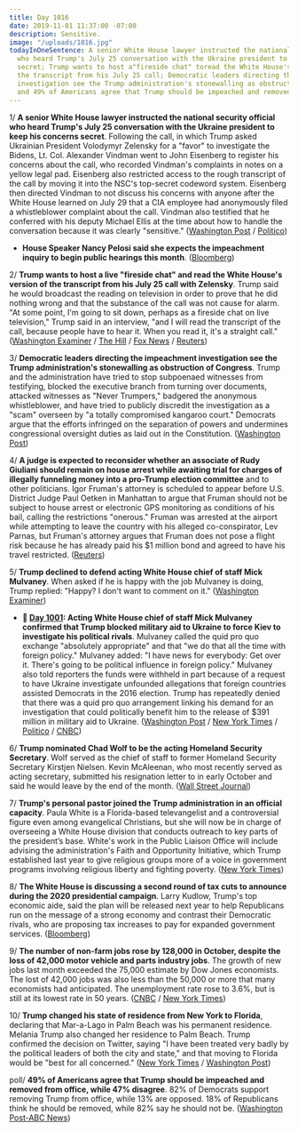 ```yaml
---
title: Day 1016
date: 2019-11-01 11:37:00 -07:00
description: Sensitive.
image: "/uploads/1016.jpg"
todayInOneSentence: A senior White House lawyer instructed the national security official
  who heard Trump's July 25 conversation with the Ukraine president to keep his concerns
  secret; Trump wants to host a"fireside chat" toread the White House's version of
  the transcript from his July 25 call; Democratic leaders directing the impeachment
  investigation see the Trump administration's stonewalling as obstruction of Congress;
  and 49% of Americans agree that Trump should be impeached and removed from office.
---
```


1/ **A senior White House lawyer instructed the national security official who heard Trump's July 25 conversation with the Ukraine president to keep his concerns secret**. Following the call, in which Trump asked Ukrainian President Volodymyr Zelensky for a "favor" to investigate the Bidens, Lt. Col. Alexander Vindman went to John Eisenberg to register his concerns about the call, who recorded Vindman's complaints in notes on a yellow legal pad. Eisenberg also restricted access to the rough transcript of the call by moving it into the NSC's top-secret codeword system. Eisenberg then directed Vindman to not discuss his concerns with anyone after the White House learned on July 29 that a CIA employee had anonymously filed a whistleblower complaint about the call. Vindman also testified that he conferred with his deputy Michael Ellis at the time about how to handle the conversation because it was clearly "sensitive." ([Washington Post](https://www.washingtonpost.com/politics/white-house-official-who-heard-trumps-call-with-ukraine-leader-testified-that-he-was-told-to-keep-quiet/2019/11/01/dbed7fae-fc07-11e9-ac8c-8eced29ca6ef_story.html) / [Politico](https://www.politico.com/news/2019/11/01/white-house-vindman-ukraine-call-063892))

* **House Speaker Nancy Pelosi said she expects the impeachment inquiry to begin public hearings this month**. ([Bloomberg](https://www.bloomberg.com/news/articles/2019-11-01/pelosi-expects-public-impeachment-hearings-to-begin-this-month))

2/ **Trump wants to host a live "fireside chat" and read the White House's version of the transcript from his July 25 call with Zelensky**. Trump said he would broadcast the reading on television in order to prove that he did nothing wrong and that the substance of the call was not cause for alarm. "At some point, I'm going to sit down, perhaps as a fireside chat on live television," Trump said in an interview, "and I will read the transcript of the call, because people have to hear it. When you read it, it's a straight call." ([Washington Examiner](https://www.washingtonexaminer.com/news/fireside-chat-on-live-television-trump-says-he-wants-to-read-transcript-of-ukraine-call-to-american-people) / [The Hill](https://thehill.com/homenews/administration/468468-trump-says-he-would-be-willing-to-do-fireside-chat-reading-the) / [Fox News](https://www.foxnews.com/politics/trump-wants-to-read-ukraine-transcript-in-fireside-chat-on-television) / [Reuters](https://www.reuters.com/article/us-usa-trump-impeachment-chat/trump-may-read-summary-of-ukraine-call-in-fireside-chat-interview-idUSKBN1XB43M))

3/ **Democratic leaders directing the impeachment investigation see the Trump administration's stonewalling as obstruction of Congress**. Trump and the administration have tried to stop subpoenaed witnesses from testifying, blocked the executive branch from turning over documents, attacked witnesses as "Never Trumpers," badgered the anonymous whistleblower, and have tried to publicly discredit the investigation as a "scam" overseen by "a totally compromised kangaroo court." Democrats argue that the efforts infringed on the separation of powers and undermines congressional oversight duties as laid out in the Constitution. ([Washington Post](https://www.washingtonpost.com/politics/as-trump-moves-to-bully-witnesses-and-derail-impeachment-democrats-see-obstruction/2019/11/01/0ee6edb2-fbec-11e9-8190-6be4deb56e01_story.html))

4/ **A judge is expected to reconsider whether an associate of Rudy Giuliani should remain on house arrest while awaiting trial for charges of illegally funneling money into a pro-Trump election committee** and to other politicians. Igor Fruman's attorney is scheduled to appear before U.S. District Judge Paul Oetken in Manhattan to argue that Fruman should not be subject to house arrest or electronic GPS monitoring as conditions of his bail, calling the restrictions "onerous." Fruman was arrested at the airport while attempting to leave the country with his alleged co-conspirator, Lev Parnas, but Fruman's attorney argues that Fruman does not pose a flight risk because he has already paid his $1 million bond and agreed to have his travel restricted. ([Reuters](https://www.reuters.com/article/us-usa-trump-giuliani-idUSKBN1XB3XQ))

5/ **Trump declined to defend acting White House chief of staff Mick Mulvaney**. When asked if he is happy with the job Mulvaney is doing, Trump replied: "Happy? I don't want to comment on it." ([Washington Examiner](https://www.washingtonexaminer.com/news/trump-does-not-defend-mick-mulvaney-amid-speculation-chief-of-staff-is-on-the-way-out))

* **📌 [Day 1001](https://whatthefuckjusthappenedtoday.com/2019/10/17/day-1001/#1-acting-white-house-chief-of-staff): Acting White House chief of staff Mick Mulvaney confirmed that Trump blocked military aid to Ukraine to force Kiev to investigate his political rivals**. Mulvaney called the quid pro quo exchange "absolutely appropriate" and that "we do that all the time with foreign policy." Mulvaney added: "I have news for everybody: Get over it. There's going to be political influence in foreign policy." Mulvaney also told reporters the funds were withheld in part because of a request to have Ukraine investigate unfounded allegations that foreign countries assisted Democrats in the 2016 election. Trump has repeatedly denied that there was a quid pro quo arrangement linking his demand for an investigation that could politically benefit him to the release of $391 million in military aid to Ukraine. ([Washington Post](https://www.washingtonpost.com/national-security/trumps-envoy-tells-congress-the-president-outsourced-ukraine-policy-to-giuliani/2019/10/17/484b30d0-f0ee-11e9-b648-76bcf86eb67e_story.html) / [New York Times](https://www.nytimes.com/2019/10/17/us/politics/donald-trump-impeachment-news.html#link-55fe453b) / [Politico](https://www.politico.com/news/2019/10/17/mulvaney-confirms-ukraine-aid-2016-probe-050156) / [CNBC](https://www.cnbc.com/2019/10/17/mulvaney-says-trump-quid-pro-quo-on-ukraine-aid-not-tied-to-biden.html))

6/ **Trump nominated Chad Wolf to be the acting Homeland Security Secretary**. Wolf served as the chief of staff to former Homeland Security Secretary Kirstjen Nielsen. Kevin McAleenan, who most recently served as acting secretary, submitted his resignation letter to in early October and said he would leave by the end of the month. ([Wall Street Journal](https://www.wsj.com/articles/trump-names-chad-wolf-to-be-acting-homeland-security-secretary-11572646900))

7/ **Trump's personal pastor joined the Trump administration in an official capacity**. Paula White is a Florida-based televangelist and a controversial figure even among evangelical Christians, but she will now be in charge of overseeing a White House division that conducts outreach to key parts of the president’s base. White's work in the Public Liaison Office will include advising the administration's Faith and Opportunity Initiative, which Trump established last year to give religious groups more of a voice in government programs involving religious liberty and fighting poverty. ([New York Times](https://www.nytimes.com/2019/10/31/us/politics/paula-white-trump.html))

8/ **The White House is discussing a second round of tax cuts to announce during the 2020 presidential campaign**. Larry Kudlow, Trump's top economic aide, said the plan will be released next year to help Republicans run on the message of a strong economy and contrast their Democratic rivals, who are proposing tax increases to pay for expanded government services. ([Bloomberg](https://www.bloomberg.com/news/articles/2019-11-01/kudlow-says-white-house-working-on-tax-cuts-ahead-of-election))

9/ **The number of non-farm jobs rose by 128,000 in October, despite the loss of 42,000 motor vehicle and parts industry jobs**. The growth of new jobs last month exceeded the 75,000 estimate by Dow Jones economists. The lost of 42,000 jobs was also less than the 50,000 or more that many economists had anticipated. The unemployment rate rose to 3.6%, but is still at its lowest rate in 50 years. ([CNBC](https://www.cnbc.com/2019/11/01/jobs-report-october-2019.html) / [New York Times](https://www.nytimes.com/2019/11/01/business/economy/jobs-report.html))

10/ **Trump changed his state of residence from New York to Florida**, declaring that Mar-a-Lago in Palm Beach was his permanent residence. Melania Trump also changed her residence to Palm Beach. Trump confirmed the decision on Twitter, saying "I have been treated very badly by the political leaders of both the city and state," and that moving to Florida would be "best for all concerned." ([New York Times](https://www.nytimes.com/2019/10/31/us/politics/trump-new-york-florida-primary-residence.html) / [Washington Post](https://www.washingtonpost.com/politics/2019/10/31/trump-is-changing-his-residence-nyc-florida-new-yorkers-said-good-riddance/))

poll/ **49% of Americans agree that Trump should be impeached and removed from office, while 47% disagree**. 82% of Democrats support removing Trump from office, while 13% are opposed. 18% of Republicans think he should be removed, while 82% say he should not be. ([Washington Post-ABC News](https://www.washingtonpost.com/politics/americans-sharply-divided-over-whether-to-impeach-and-remove-trump-from-office-post-abc-poll-finds/2019/10/31/b0562312-fc04-11e9-ac8c-8eced29ca6ef_story.html))